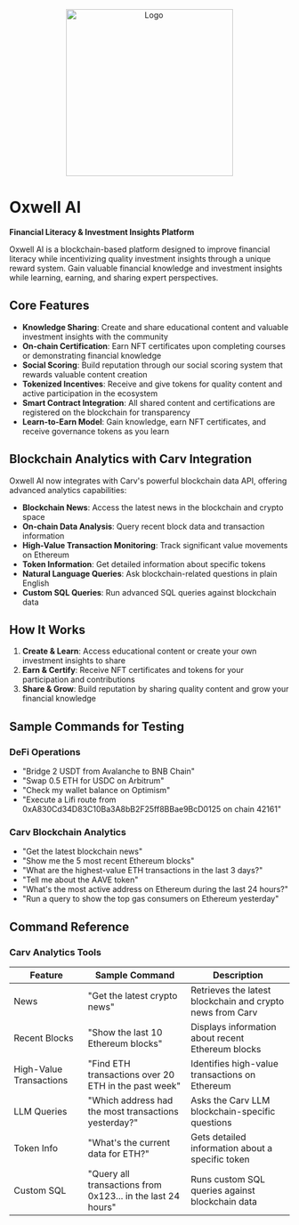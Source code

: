 <div align="center">
    <img src="https://github.com/user-attachments/assets/1c73a062-68bc-41f4-95e8-85edc219964b" alt="Logo" width="300">
</div>

# Oxwell AI

**Financial Literacy & Investment Insights Platform**

Oxwell AI is a blockchain-based platform designed to improve financial literacy while incentivizing quality investment insights through a unique reward system. Gain valuable financial knowledge and investment insights while learning, earning, and sharing expert perspectives.

## Core Features

- **Knowledge Sharing**: Create and share educational content and valuable investment insights with the community
- **On-chain Certification**: Earn NFT certificates upon completing courses or demonstrating financial knowledge
- **Social Scoring**: Build reputation through our social scoring system that rewards valuable content creation
- **Tokenized Incentives**: Receive and give tokens for quality content and active participation in the ecosystem
- **Smart Contract Integration**: All shared content and certifications are registered on the blockchain for transparency
- **Learn-to-Earn Model**: Gain knowledge, earn NFT certificates, and receive governance tokens as you learn

## Blockchain Analytics with Carv Integration

Oxwell AI now integrates with Carv's powerful blockchain data API, offering advanced analytics capabilities:

- **Blockchain News**: Access the latest news in the blockchain and crypto space
- **On-chain Data Analysis**: Query recent block data and transaction information
- **High-Value Transaction Monitoring**: Track significant value movements on Ethereum
- **Token Information**: Get detailed information about specific tokens
- **Natural Language Queries**: Ask blockchain-related questions in plain English
- **Custom SQL Queries**: Run advanced SQL queries against blockchain data

## How It Works

1. **Create & Learn**: Access educational content or create your own investment insights to share
2. **Earn & Certify**: Receive NFT certificates and tokens for your participation and contributions
3. **Share & Grow**: Build reputation by sharing quality content and grow your financial knowledge

## Sample Commands for Testing

### DeFi Operations

- "Bridge 2 USDT from Avalanche to BNB Chain"
- "Swap 0.5 ETH for USDC on Arbitrum"
- "Check my wallet balance on Optimism"
- "Execute a Lifi route from 0xA830Cd34D83C10Ba3A8bB2F25ff8BBae9BcD0125 on chain 42161"

### Carv Blockchain Analytics

- "Get the latest blockchain news"
- "Show me the 5 most recent Ethereum blocks"
- "What are the highest-value ETH transactions in the last 3 days?"
- "Tell me about the AAVE token"
- "What's the most active address on Ethereum during the last 24 hours?"
- "Run a query to show the top gas consumers on Ethereum yesterday"

## Command Reference

### Carv Analytics Tools

| Feature | Sample Command | Description |
|---------|----------------|-------------|
| News | "Get the latest crypto news" | Retrieves the latest blockchain and crypto news from Carv |
| Recent Blocks | "Show the last 10 Ethereum blocks" | Displays information about recent Ethereum blocks |
| High-Value Transactions | "Find ETH transactions over 20 ETH in the past week" | Identifies high-value transactions on Ethereum |
| LLM Queries | "Which address had the most transactions yesterday?" | Asks the Carv LLM blockchain-specific questions |
| Token Info | "What's the current data for ETH?" | Gets detailed information about a specific token |
| Custom SQL | "Query all transactions from 0x123... in the last 24 hours" | Runs custom SQL queries against blockchain data |
